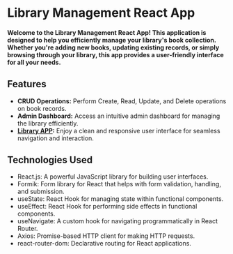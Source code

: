 # Library Management React App

<h4>Welcome to the Library Management React App! This application is designed to help you efficiently
manage your library's book collection. Whether you're adding new books, updating existing records, or
simply browsing through your library, this app provides a user-friendly interface for all your needs.</h4>

## Features

- **CRUD Operations:** Perform Create, Read, Update, and Delete operations on book records.
- **Admin Dashboard:** Access an intuitive admin dashboard for managing the library efficiently.
- **<a href="https://library-management-aj.netlify.app/commit">Library APP</a>:** Enjoy a clean and responsive user interface for seamless navigation and interaction.

## Technologies Used

- React.js: A powerful JavaScript library for building user interfaces.
- Formik: Form library for React that helps with form validation, handling, and submission.
- useState: React Hook for managing state within functional components.
- useEffect: React Hook for performing side effects in functional components.
- useNavigate: A custom hook for navigating programmatically in React Router.
- Axios: Promise-based HTTP client for making HTTP requests.
- react-router-dom: Declarative routing for React applications.
